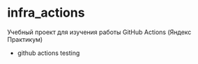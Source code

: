 # infra_actions
Учебный проект для изучения работы GitHub Actions (Яндекс Практикум)

- github actions testing